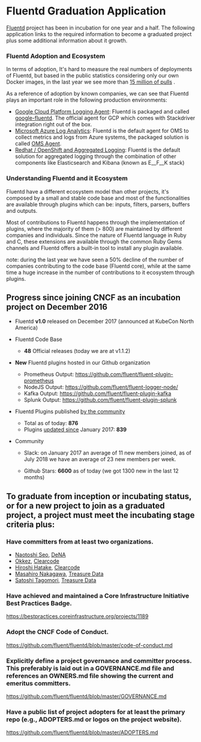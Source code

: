 # Fluentd Graduation Application

[Fluentd](https://www.fluentd.org) project has been in incubation for one year and a half. The following application links to the required information to become a graduated project plus some additional information about it growth.

### Fluentd Adoption and Ecosystem

In terms of adoption, It's hard to measure the real numbers of deployments of Fluentd, but based in the public statistics considering only our own Docker images, in the last year  we see more than <u>15 million of pulls</u> .

As a reference of adoption by known companies, we can see that Fluentd plays an important role in the following production environments:

- [Google Cloud Platform Logging Agent](https://cloud.google.com/logging/docs/agent/): Fluentd is packaged and called [google-fluentd](https://github.com/GoogleCloudPlatform/google-fluentd). The official agent for GCP which comes with Stackdriver integration right out of the box.
- [Microsoft Azure Log Analytics](https://docs.microsoft.com/en-us/azure/log-analytics/log-analytics-data-sources-json): Fluentd is the default agent for OMS to collect metrics and logs from Azure systems, the packaged solution is called [OMS Agent](https://github.com/Microsoft/OMS-Agent-for-Linux).
- [Redhat / OpenShift and Aggregated Logging](https://docs.openshift.com/container-platform/3.10/install_config/aggregate_logging.html): Fluentd is the default solution for aggregated logging through the combination of other components like Elasticsearch and Kibana (known as E__F__K stack)

### Understanding Fluentd and it Ecosystem

Fluentd have a different ecosystem model than other projects, it's composed by a small and stable code base and most of the functionalities are available through plugins which can be: inputs, filters, parsers, buffers and outputs.

Most of contributions to Fluentd happens through the implementation of plugins, where the majority of them (> 800) are maintained by different companies and individuals. Since the nature of Fluentd language in Ruby and C, these extensions are available through the common Ruby Gems channels and Fluentd offers a built-in tool to install any plugin available.

note: during the last year we have seen a 50% decline of the number of companies contributing to the code base (Fluentd core), while at the same time a huge increase in the number of contributions to it ecosystem through plugins. 

## Progress since joining CNCF as an incubation project on December 2016

- Fluentd **v1.0** released on December 2017 (announced at KubeCon North America)

- Fluentd Code Base

  - **48** Official releases  (today we are at v1.1.2)

- **New** Fluentd plugins hosted in our Github organization

  - Prometheus Output: https://github.com/fluent/fluent-plugin-prometheus
  - NodeJS Output: https://github.com/fluent/fluent-logger-node/
  - Kafka Output: https://github.com/fluent/fluent-plugin-kafka
  - Splunk Output: https://github.com/fluent/fluent-plugin-splunk

- Fluentd Plugins published <u>by the community</u>

  - Total as of today: **876**
  - Plugins <u>updated since</u> January 2017:  **839**

- Community

  - Slack: on January 2017 an average of 11 new members joined, as of July 2018 we have an average of 23 new members per week.

  - Github Stars: **6600** as of today (we got 1300 new in the last 12 months)


## To graduate from inception or incubating status, or for a new project to join as a graduated project, a project must meet the incubating stage criteria plus:

### Have committers from at least two organizations.

- [Naotoshi Seo](https://github.com/sonots), [DeNA](https://dena.com/intl/)
- [Okkez](https://github.com/okkez), [Clearcode](https://www.clear-code.com/)
- [Hiroshi Hatake](https://github.com/cosmo0920), [Clearcode](https://www.clear-code.com/)
- [Masahiro Nakagawa](https://github.com/repeatedly),  [Treasure Data](https://www.treasuredata.com/)
- [Satoshi Tagomori](https://github.com/tagomoris), [Treasure Data](https://www.treasuredata.com/)

### Have achieved and maintained a Core Infrastructure Initiative Best Practices Badge.

https://bestpractices.coreinfrastructure.org/projects/1189

### Adopt the CNCF Code of Conduct.

https://github.com/fluent/fluentd/blob/master/code-of-conduct.md

### Explicitly define a project governance and committer process. This preferably is laid out in a GOVERNANCE.md file and references an OWNERS.md file showing the current and emeritus committers.

https://github.com/fluent/fluentd/blob/master/GOVERNANCE.md

### Have a public list of project adopters for at least the primary repo (e.g., ADOPTERS.md or logos on the project website).

https://github.com/fluent/fluentd/blob/master/ADOPTERS.md
